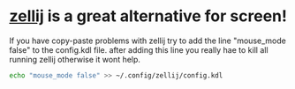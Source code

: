 # [zellij](https://zellij.dev/) is a great alternative for screen!

If you have copy-paste problems with zellij try to add the line "mouse_mode false"  to the config.kdl file. after adding this line you really hae to kill all running zellij otherwise it wont help.


```bash
echo "mouse_mode false" >> ~/.config/zellij/config.kdl
```
